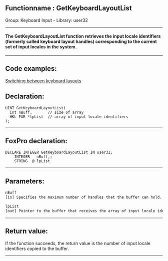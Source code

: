 <link rel="stylesheet" type="text/css" href="../../css/win32api.css">  
<link rel="stylesheet" href="https://cdnjs.cloudflare.com/ajax/libs/font-awesome/4.7.0/css/font-awesome.min.css">

## Functionname : GetKeyboardLayoutList
Group: Keyboard Input - Library: user32    
***  


#### The GetKeyboardLayoutList function retrieves the input locale identifiers (formerly called keyboard layout handles) corresponding to the current set of input locales in the system. 
***  


## Code examples:
[Switching between keyboard layouts](../../samples/sample_275.md)  

## Declaration:
```foxpro  
UINT GetKeyboardLayoutList(
  int nBuff,       // size of array
  HKL FAR *lpList  // array of input locale identifiers
);  
```  
***  


## FoxPro declaration:
```foxpro  
DECLARE INTEGER GetKeyboardLayoutList IN user32;
	INTEGER   nBuff,;
	STRING  @ lpList  
```  
***  


## Parameters:
```txt  
nBuff
[in] Specifies the maximum number of handles that the buffer can hold.

lpList
[out] Pointer to the buffer that receives the array of input locale identifiers.  
```  
***  


## Return value:
If the function succeeds, the return value is the number of input locale identifiers copied to the buffer.  
***  

